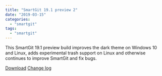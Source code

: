```yaml
---
title: "SmartGit 19.1 preview 2"
date: "2019-03-15"
categories: 
  - "smartgit"
tags: 
  - "smartgit"
---
```


This SmartGit 19.1 preview build improves the dark theme on Windows 10 and Linux, adds experimental trash support on Linux and otherwise continues to improve SmartGit and fix bugs.

[Download](http://www.syntevo.com/smartgit/preview) [Change log](http://www.syntevo.com/smartgit/changelog-eap.txt)
